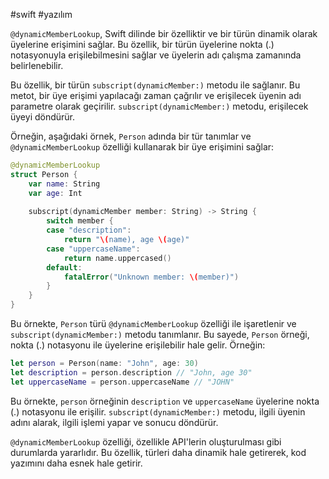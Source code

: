 #swift #yazılım 

`@dynamicMemberLookup`, Swift dilinde bir özelliktir ve bir türün dinamik olarak üyelerine erişimini sağlar. Bu özellik, bir türün üyelerine nokta (.) notasyonuyla erişilebilmesini sağlar ve üyelerin adı çalışma zamanında belirlenebilir.

Bu özellik, bir türün `subscript(dynamicMember:)` metodu ile sağlanır. Bu metot, bir üye erişimi yapılacağı zaman çağrılır ve erişilecek üyenin adı parametre olarak geçirilir. `subscript(dynamicMember:)` metodu, erişilecek üyeyi döndürür.

Örneğin, aşağıdaki örnek, `Person` adında bir tür tanımlar ve `@dynamicMemberLookup` özelliği kullanarak bir üye erişimini sağlar:
```swift
@dynamicMemberLookup
struct Person {
    var name: String
    var age: Int
    
    subscript(dynamicMember member: String) -> String {
        switch member {
        case "description":
            return "\(name), age \(age)"
        case "uppercaseName":
            return name.uppercased()
        default:
            fatalError("Unknown member: \(member)")
        }
    }
}
```


Bu örnekte, `Person` türü `@dynamicMemberLookup` özelliği ile işaretlenir ve `subscript(dynamicMember:)` metodu tanımlanır. Bu sayede, `Person` örneği, nokta (.) notasyonu ile üyelerine erişilebilir hale gelir. Örneğin:
```swift
let person = Person(name: "John", age: 30)
let description = person.description // "John, age 30"
let uppercaseName = person.uppercaseName // "JOHN"
```


Bu örnekte, `person` örneğinin `description` ve `uppercaseName` üyelerine nokta (.) notasyonu ile erişilir. `subscript(dynamicMember:)` metodu, ilgili üyenin adını alarak, ilgili işlemi yapar ve sonucu döndürür.

`@dynamicMemberLookup` özelliği, özellikle API'lerin oluşturulması gibi durumlarda yararlıdır. Bu özellik, türleri daha dinamik hale getirerek, kod yazımını daha esnek hale getirir.
